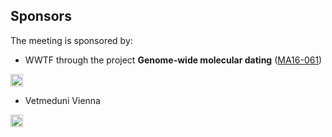 ## Sponsors

The meeting is sponsored by:
* WWTF through the project **Genome-wide molecular dating** ([MA16-061](https://www.wwtf.at/programmes/mathematics/MA16-061/index.php?lang=EN))<br/>
<img src="https://www.wwtf.at/jpeto_cache/wwtf_english_RGB_web.jpg" height="20">

* Vetmeduni Vienna <br/>
<img src="https://wildenachbarn.at/sites/stadtwildtiere.ch/files/system/Dateien/Wien/Vetmeduni%20Logo.jpg" height="20">
